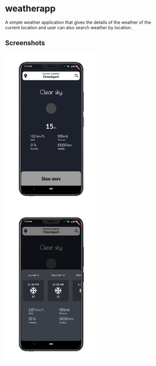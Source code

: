 # weatherapp

A simple weather application that gives the details of the weather of the current location and user can also search weather by location.


## Screenshots

<img src="Screenshots/first.png" width="300"><img src="Screenshots/second.png" width="300">
